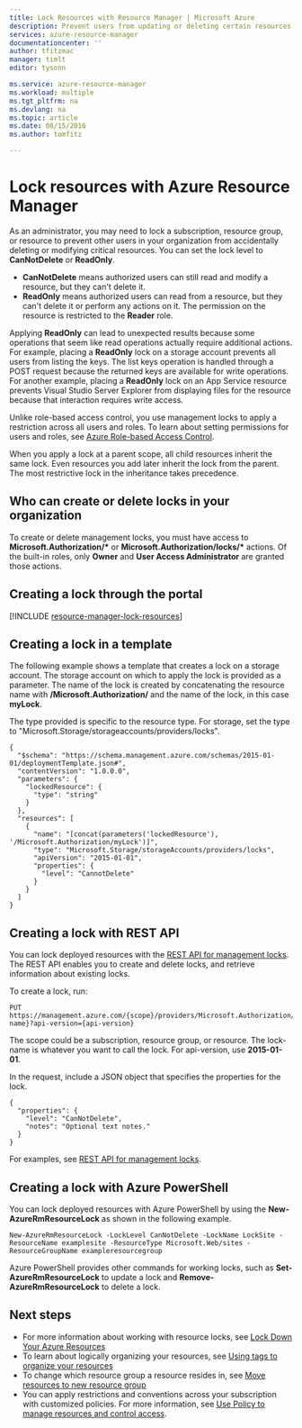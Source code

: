 ```yaml
---
title: Lock Resources with Resource Manager | Microsoft Azure
description: Prevent users from updating or deleting certain resources by applying a restriction to all users and roles.
services: azure-resource-manager
documentationcenter: ''
author: tfitzmac
manager: timlt
editor: tysonn

ms.service: azure-resource-manager
ms.workload: multiple
ms.tgt_pltfrm: na
ms.devlang: na
ms.topic: article
ms.date: 08/15/2016
ms.author: tomfitz

---
```

# Lock resources with Azure Resource Manager
As an administrator, you may need to lock a subscription, resource group, or resource to prevent other users in your organization from accidentally deleting or modifying critical resources. 
You can set the lock level to **CanNotDelete** or **ReadOnly**. 

* **CanNotDelete** means authorized users can still read and modify a resource, but they can't delete it. 
* **ReadOnly** means authorized users can read from a resource, but they can't delete it or perform any actions on it. The permission on the resource is restricted to the **Reader** role. 

Applying **ReadOnly** can lead to unexpected results because some operations that seem like read operations actually require additional actions. For example, placing a **ReadOnly** lock on a storage account prevents all users from listing the keys. The list keys operation is handled through a POST request because the returned keys are available for write operations. For another example, placing a **ReadOnly** lock on an App Service resource prevents Visual Studio Server Explorer from displaying files for the resource because that interaction requires write access.

Unlike role-based access control, you use management locks to apply a restriction across all users and roles. To learn about setting permissions for users and roles, see 
[Azure Role-based Access Control](active-directory/role-based-access-control-configure.md).

When you apply a lock at a parent scope, all child resources inherit the same lock. Even resources you add later inherit the lock from the parent. The most restrictive lock in the inheritance takes precedence.

## Who can create or delete locks in your organization
To create or delete management locks, you must have access to **Microsoft.Authorization/\*** or **Microsoft.Authorization/locks/\*** actions. Of the built-in roles, only **Owner** and **User Access Administrator** are granted those actions.

## Creating a lock through the portal
[!INCLUDE [resource-manager-lock-resources](../includes/resource-manager-lock-resources.md)]

## Creating a lock in a template
The following example shows a template that creates a lock on a storage account. The storage account on which to apply the lock is provided as a parameter. The name of the lock is created by concatenating the resource name with **/Microsoft.Authorization/** and the name of the lock, in this case **myLock**.

The type provided is specific to the resource type. For storage, set the type to "Microsoft.Storage/storageaccounts/providers/locks".

    {
      "$schema": "https://schema.management.azure.com/schemas/2015-01-01/deploymentTemplate.json#",
      "contentVersion": "1.0.0.0",
      "parameters": {
        "lockedResource": {
          "type": "string"
        }
      },
      "resources": [
        {
          "name": "[concat(parameters('lockedResource'), '/Microsoft.Authorization/myLock')]",
          "type": "Microsoft.Storage/storageAccounts/providers/locks",
          "apiVersion": "2015-01-01",
          "properties": {
            "level": "CannotDelete"
          }
        }
      ]
    }

## Creating a lock with REST API
You can lock deployed resources with the [REST API for management locks](https://msdn.microsoft.com/library/azure/mt204563.aspx). The REST API enables you to create and delete locks, and 
retrieve information about existing locks.

To create a lock, run:

    PUT https://management.azure.com/{scope}/providers/Microsoft.Authorization/locks/{lock-name}?api-version={api-version}

The scope could be a subscription, resource group, or resource. The lock-name is whatever you want to call the lock. For api-version, use **2015-01-01**.

In the request, include a JSON object that specifies the properties for the lock.

    {
      "properties": {
        "level": "CanNotDelete",
        "notes": "Optional text notes."
      }
    } 

For examples, see [REST API for management locks](https://msdn.microsoft.com/library/azure/mt204563.aspx).

## Creating a lock with Azure PowerShell
You can lock deployed resources with Azure PowerShell by using the **New-AzureRmResourceLock** as shown in the following example.

    New-AzureRmResourceLock -LockLevel CanNotDelete -LockName LockSite -ResourceName examplesite -ResourceType Microsoft.Web/sites -ResourceGroupName exampleresourcegroup

Azure PowerShell provides other commands for working locks, such as **Set-AzureRmResourceLock** to update a lock and **Remove-AzureRmResourceLock** to delete a lock.

## Next steps
* For more information about working with resource locks, see [Lock Down Your Azure Resources](http://blogs.msdn.com/b/cloud_solution_architect/archive/2015/06/18/lock-down-your-azure-resources.aspx)
* To learn about logically organizing your resources, see [Using tags to organize your resources](resource-group-using-tags.md)
* To change which resource group a resource resides in, see [Move resources to new resource group](resource-group-move-resources.md)
* You can apply restrictions and conventions across your subscription with customized policies. For more information, see [Use Policy to manage resources and control access](resource-manager-policy.md).

